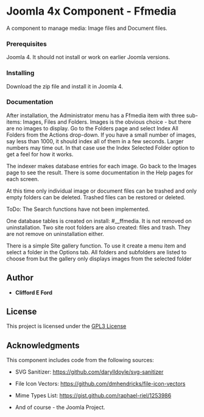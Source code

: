 # Joomla 4x Component - Ffmedia

A component to manage media: Image files and Document files.

### Prerequisites

Joomla 4. It should not install or work on earlier Joomla versions.

### Installing

Download the zip file and install it in Joomla 4.

### Documentation

After installation, the Administrator menu has a Ffmedia item with three sub-items: Images, Files and Folders. Images is the obvious choice - but there are no images to display. Go to the Folders page and select Index All Folders from the Actions drop-down. If you have a small number of images, say less than 1000, it should index all of them in a few seconds. Larger numbers may time out. In that case use the Index Selected Folder option to get a feel for how it works.

The indexer makes database entries for each image. Go back to the Images page to see the result. There is some documentation in the Help pages for each screen.

At this time only individual image or document files can be trashed and only empty folders can be deleted. Trashed files can be restored or deleted. 

ToDo: The Search functions have not been implemented.

One database tables is created on install: #__ffmedia. It is not removed on uninstallation. Two site root folders are also created: files and trash. They are not remove on uninstallation either.

There is a simple Site gallery function. To use it create a menu item and select a folder in the Options tab. All folders and subfolders are listed to choose from but the gallery only displays images from the selected folder

## Author

* **Clifford E Ford**

## License

This project is licensed under the [GPL3 License](http://www.gnu.org/licenses/gpl-3.0.html)

## Acknowledgments

This component includes code from the following sources:

* SVG Sanitizer: https://github.com/darylldoyle/svg-sanitizer

* File Icon Vectors: https://github.com/dmhendricks/file-icon-vectors

* Mime Types List: https://gist.github.com/raphael-riel/1253986

* And of course - the Joomla Project.


